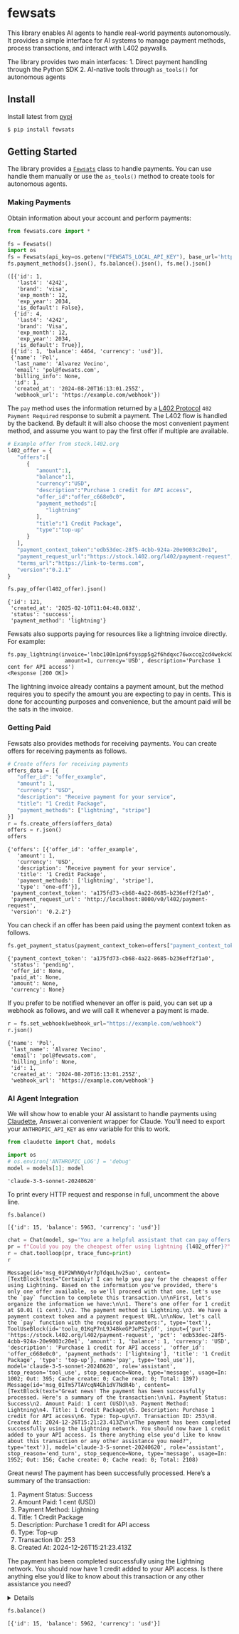 # fewsats


<!-- WARNING: THIS FILE WAS AUTOGENERATED! DO NOT EDIT! -->

This library enables AI agents to handle real-world payments
autonomously. It provides a simple interface for AI systems to manage
payment methods, process transactions, and interact with L402 paywalls.

The library provides two main interfaces: 1. Direct payment handling
through the Python SDK 2. AI-native tools through `as_tools()` for
autonomous agents

## Install

Install latest from [pypi](https://pypi.org/project/fewsats/)

``` sh
$ pip install fewsats
```

## Getting Started

The library provides a
[`Fewsats`](https://Fewsats.github.io/fewsats-python/core.html#fewsats)
class to handle payments. You can use handle them manually or use the
`as_tools()` method to create tools for autonomous agents.

### Making Payments

Obtain information about your account and perform payments:

``` python
from fewsats.core import *
```

``` python
fs = Fewsats()
import os
fs = Fewsats(api_key=os.getenv("FEWSATS_LOCAL_API_KEY"), base_url='http://localhost:8000')
fs.payment_methods().json(), fs.balance().json(), fs.me().json()
```

    ([{'id': 1,
       'last4': '4242',
       'brand': 'visa',
       'exp_month': 12,
       'exp_year': 2034,
       'is_default': False},
      {'id': 4,
       'last4': '4242',
       'brand': 'Visa',
       'exp_month': 12,
       'exp_year': 2034,
       'is_default': True}],
     [{'id': 1, 'balance': 4464, 'currency': 'usd'}],
     {'name': 'Pol',
      'last_name': 'Alvarez Vecino',
      'email': 'pol@fewsats.com',
      'billing_info': None,
      'id': 1,
      'created_at': '2024-08-20T16:13:01.255Z',
      'webhook_url': 'https://example.com/webhook'})

The `pay` method uses the information returned by a [L402
Protocol](https://github.com/l402-protocol/l402?tab=readme-ov-file#402-response-format)
`402 Payment Required` response to submit a payment. The L402 flow is
handled by the backend. By default it will also choose the most
convenient payment method, and assume you want to pay the first offer if
multiple are available.

``` python
# Example offer from stock.l402.org
l402_offer = {
   "offers":[
      {
         "amount":1,
         "balance":1,
         "currency":"USD",
         "description":"Purchase 1 credit for API access",
         "offer_id":"offer_c668e0c0",
         "payment_methods":[
            "lightning"
         ],
         "title":"1 Credit Package",
         "type":"top-up"
      }
   ],
   "payment_context_token":"edb53dec-28f5-4cbb-924a-20e9003c20e1",
   "payment_request_url":"https://stock.l402.org/l402/payment-request",
   "terms_url":"https://link-to-terms.com",
   "version":"0.2.1"
}
```

``` python
fs.pay_offer(l402_offer).json()
```

    {'id': 121,
     'created_at': '2025-02-10T11:04:48.083Z',
     'status': 'success',
     'payment_method': 'lightning'}

Fewsats also supports paying for resources like a lightning invoice
directly. For example:

    fs.pay_lightning(invoice='lnbc100n1pn6fsyspp5g2f6hdqxc76wxccq2cd4wekck0nxfucfyvzkvy9fmxezlf3hcl6qdqqcqzpgxqyz5vqrzjqwghf7zxvfkxq5a6sr65g0gdkv768p83mhsnt0msszapamzx2qvuxqqqqz99gpz55yqqqqqqqqqqqqqq9qrzjq25carzepgd4vqsyn44jrk85ezrpju92xyrk9apw4cdjh6yrwt5jgqqqqz99gpz55yqqqqqqqqqqqqqq9qsp5yzvs9czquyf8mjgwf465k0a7g4vh7jqv2cpza3lkygnllxnzk2wq9qxpqysgqnkmhmw05q6qc8urah004jtnkuztpazgg49m3g2wfamexr0m0ayrhla2ephnsm0xan3pweqc3hexeqx2mkfr8d3afwx6rds2r2znf4vgq7new3k',
                      amount=1, currency='USD', description='Purchase 1 cent for API access')
    <Response [200 OK]>

The lightning invoice already contains a payment amount, but the method
requires you to specify the amount you are expecting to pay in cents.
This is done for accounting purposes and convenience, but the amount
paid will be the sats in the invoice.

### Getting Paid

Fewsats also provides methods for receiving payments. You can create
offers for receiving payments as follows.

``` python
# Create offers for receiving payments
offers_data = [{
   "offer_id": "offer_example",
   "amount": 1,
   "currency": "USD",
   "description": "Receive payment for your service",
   "title": "1 Credit Package",
   "payment_methods": ["lightning", "stripe"]
}]
r = fs.create_offers(offers_data)
offers = r.json()
offers
```

    {'offers': [{'offer_id': 'offer_example',
       'amount': 1,
       'currency': 'USD',
       'description': 'Receive payment for your service',
       'title': '1 Credit Package',
       'payment_methods': ['lightning', 'stripe'],
       'type': 'one-off'}],
     'payment_context_token': 'a175fd73-cb68-4a22-8685-b236eff2f1a0',
     'payment_request_url': 'http://localhost:8000/v0/l402/payment-request',
     'version': '0.2.2'}

You can check if an offer has been paid using the payment context token
as follows.

``` python
fs.get_payment_status(payment_context_token=offers["payment_context_token"]).json()
```

    {'payment_context_token': 'a175fd73-cb68-4a22-8685-b236eff2f1a0',
     'status': 'pending',
     'offer_id': None,
     'paid_at': None,
     'amount': None,
     'currency': None}

If you prefer to be notified whenever an offer is paid, you can set up a
webhook as follows, and we will call it whenever a payment is made.

``` python
r = fs.set_webhook(webhook_url="https://example.com/webhook")
r.json()
```

    {'name': 'Pol',
     'last_name': 'Alvarez Vecino',
     'email': 'pol@fewsats.com',
     'billing_info': None,
     'id': 1,
     'created_at': '2024-08-20T16:13:01.255Z',
     'webhook_url': 'https://example.com/webhook'}

### AI Agent Integration

We will show how to enable your AI assistant to handle payments using
[Claudette](https://claudette.answer.ai), Answer.ai convenient wrapper
for Claude. You’ll need to export your `ANTHROPIC_API_KEY` as env
variable for this to work.

``` python
from claudette import Chat, models
```

``` python
import os
# os.environ['ANTHROPIC_LOG'] = 'debug'
model = models[1]; model
```

    'claude-3-5-sonnet-20240620'

To print every HTTP request and response in full, uncomment the above
line.

``` python
fs.balance()
```

    [{'id': 15, 'balance': 5963, 'currency': 'usd'}]

``` python
chat = Chat(model, sp='You are a helpful assistant that can pay offers.', tools=fs.as_tools())
pr = f"Could you pay the cheapest offer using lightning {l402_offer}?"
r = chat.toolloop(pr, trace_func=print)
r
```

    Message(id='msg_01P2WhNQy4r7pTdqeLhv25uo', content=[TextBlock(text="Certainly! I can help you pay for the cheapest offer using Lightning. Based on the information you've provided, there's only one offer available, so we'll proceed with that one. Let's use the `pay` function to complete this transaction.\n\nFirst, let's organize the information we have:\n\n1. There's one offer for 1 credit at $0.01 (1 cent).\n2. The payment method is Lightning.\n3. We have a payment context token and a payment request URL.\n\nNow, let's call the `pay` function with the required parameters:", type='text'), ToolUseBlock(id='toolu_01KqP7nL9J48keGPJoPS2yGf', input={'purl': 'https://stock.l402.org/l402/payment-request', 'pct': 'edb53dec-28f5-4cbb-924a-20e9003c20e1', 'amount': 1, 'balance': 1, 'currency': 'USD', 'description': 'Purchase 1 credit for API access', 'offer_id': 'offer_c668e0c0', 'payment_methods': ['lightning'], 'title': '1 Credit Package', 'type': 'top-up'}, name='pay', type='tool_use')], model='claude-3-5-sonnet-20240620', role='assistant', stop_reason='tool_use', stop_sequence=None, type='message', usage=In: 1002; Out: 395; Cache create: 0; Cache read: 0; Total: 1397)
    Message(id='msg_01Tm57TAVcqN4Gh1dV7NdR4b', content=[TextBlock(text="Great news! The payment has been successfully processed. Here's a summary of the transaction:\n\n1. Payment Status: Success\n2. Amount Paid: 1 cent (USD)\n3. Payment Method: Lightning\n4. Title: 1 Credit Package\n5. Description: Purchase 1 credit for API access\n6. Type: Top-up\n7. Transaction ID: 253\n8. Created At: 2024-12-26T15:21:23.413Z\n\nThe payment has been completed successfully using the Lightning network. You should now have 1 credit added to your API access. Is there anything else you'd like to know about this transaction or any other assistance you need?", type='text')], model='claude-3-5-sonnet-20240620', role='assistant', stop_reason='end_turn', stop_sequence=None, type='message', usage=In: 1952; Out: 156; Cache create: 0; Cache read: 0; Total: 2108)

Great news! The payment has been successfully processed. Here’s a
summary of the transaction:

1.  Payment Status: Success
2.  Amount Paid: 1 cent (USD)
3.  Payment Method: Lightning
4.  Title: 1 Credit Package
5.  Description: Purchase 1 credit for API access
6.  Type: Top-up
7.  Transaction ID: 253
8.  Created At: 2024-12-26T15:21:23.413Z

The payment has been completed successfully using the Lightning network.
You should now have 1 credit added to your API access. Is there anything
else you’d like to know about this transaction or any other assistance
you need?

<details>

- id: `msg_01Tm57TAVcqN4Gh1dV7NdR4b`
- content:
  `[{'text': "Great news! The payment has been successfully processed. Here's a summary of the transaction:\n\n1. Payment Status: Success\n2. Amount Paid: 1 cent (USD)\n3. Payment Method: Lightning\n4. Title: 1 Credit Package\n5. Description: Purchase 1 credit for API access\n6. Type: Top-up\n7. Transaction ID: 253\n8. Created At: 2024-12-26T15:21:23.413Z\n\nThe payment has been completed successfully using the Lightning network. You should now have 1 credit added to your API access. Is there anything else you'd like to know about this transaction or any other assistance you need?", 'type': 'text'}]`
- model: `claude-3-5-sonnet-20240620`
- role: `assistant`
- stop_reason: `end_turn`
- stop_sequence: `None`
- type: `message`
- usage:
  `{'cache_creation_input_tokens': 0, 'cache_read_input_tokens': 0, 'input_tokens': 1952, 'output_tokens': 156}`

</details>

``` python
fs.balance()
```

    [{'id': 15, 'balance': 5962, 'currency': 'usd'}]

